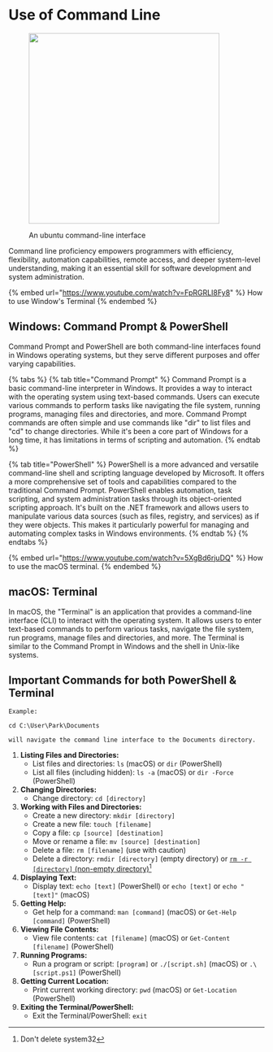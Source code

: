 # Use of Command Line

<figure><img src="https://images.unsplash.com/photo-1629654297299-c8506221ca97?crop=entropy&#x26;cs=srgb&#x26;fm=jpg&#x26;ixid=M3wxOTcwMjR8MHwxfHNlYXJjaHwyfHxjb21wdXRlciUyMHRlcm1pbmFsfGVufDB8fHx8MTY5MzI1ODQ1Nnww&#x26;ixlib=rb-4.0.3&#x26;q=85" alt="" width="375"><figcaption><p>An ubuntu command-line interface</p></figcaption></figure>

Command line proficiency empowers programmers with efficiency, flexibility, automation capabilities, remote access, and deeper system-level understanding, making it an essential skill for software development and system administration.

{% embed url="https://www.youtube.com/watch?v=FpRGRLI8Fy8" %}
How to use Window's Terminal
{% endembed %}

## Windows: Command Prompt & PowerShell

Command Prompt and PowerShell are both command-line interfaces found in Windows operating systems, but they serve different purposes and offer varying capabilities.

{% tabs %}
{% tab title="Command Prompt" %}
Command Prompt is a basic command-line interpreter in Windows. It provides a way to interact with the operating system using text-based commands. Users can execute various commands to perform tasks like navigating the file system, running programs, managing files and directories, and more. Command Prompt commands are often simple and use commands like "dir" to list files and "cd" to change directories. While it's been a core part of Windows for a long time, it has limitations in terms of scripting and automation.
{% endtab %}

{% tab title="PowerShell" %}
PowerShell is a more advanced and versatile command-line shell and scripting language developed by Microsoft. It offers a more comprehensive set of tools and capabilities compared to the traditional Command Prompt. PowerShell enables automation, task scripting, and system administration tasks through its object-oriented scripting approach. It's built on the .NET framework and allows users to manipulate various data sources (such as files, registry, and services) as if they were objects. This makes it particularly powerful for managing and automating complex tasks in Windows environments.
{% endtab %}
{% endtabs %}

{% embed url="https://www.youtube.com/watch?v=5XgBd6rjuDQ" %}
How to use the macOS terminal.
{% endembed %}

## macOS: Terminal

In macOS, the "Terminal" is an application that provides a command-line interface (CLI) to interact with the operating system. It allows users to enter text-based commands to perform various tasks, navigate the file system, run programs, manage files and directories, and more. The Terminal is similar to the Command Prompt in Windows and the shell in Unix-like systems.

## Important Commands for both PowerShell & Terminal

```
Example:

cd C:\User\Park\Documents

will navigate the command line interface to the Documents directory.
```

1. **Listing Files and Directories:**
   * List files and directories: `ls` (macOS) or `dir` (PowerShell)
   * List all files (including hidden): `ls -a` (macOS) or `dir -Force` (PowerShell)
2. **Changing Directories:**
   * Change directory: `cd [directory]`
3. **Working with Files and Directories:**
   * Create a new directory: `mkdir [directory]`
   * Create a new file: `touch [filename]`
   * Copy a file: `cp [source] [destination]`
   * Move or rename a file: `mv [source] [destination]`
   * Delete a file: `rm [filename]` (use with caution)
   * Delete a directory: `rmdir [directory]` (empty directory) or [`rm -r [directory]` (non-empty directory)](#user-content-fn-1)[^1]
4. **Displaying Text:**
   * Display text: `echo [text]` (PowerShell) or `echo [text]` or `echo "[text]"` (macOS)
5. **Getting Help:**
   * Get help for a command: `man [command]` (macOS) or `Get-Help [command]` (PowerShell)
6. **Viewing File Contents:**
   * View file contents: `cat [filename]` (macOS) or `Get-Content [filename]` (PowerShell)
7. **Running Programs:**
   * Run a program or script: `[program]` or `./[script.sh]` (macOS) or `.\[script.ps1]` (PowerShell)
8. **Getting Current Location:**
   * Print current working directory: `pwd` (macOS) or `Get-Location` (PowerShell)
9. **Exiting the Terminal/PowerShell:**
   * Exit the Terminal/PowerShell: `exit`

[^1]: Don't delete system32
